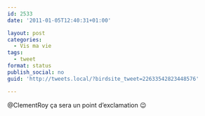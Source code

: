 ```yaml
---
id: 2533
date: '2011-01-05T12:40:31+01:00'

layout: post
categories:
  - Vis ma vie
tags:
  - tweet
format: status
publish_social: no
guid: 'http://tweets.local/?birdsite_tweet=22633542823448576'

---
```


@ClementRoy ça sera un point d’exclamation 😉
